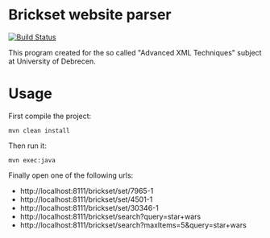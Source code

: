 # Brickset website parser

[![Build Status](https://travis-ci.org/kisssandoradam/xml2-brickset.svg?branch=master)](https://travis-ci.org/kisssandoradam/xml2-brickset)

This program created for the so called "Advanced XML Techniques" subject at University of Debrecen.

# Usage

First compile the project:

```mvn clean install```

Then run it:

```mvn exec:java```

Finally open one of the following urls:

* http://localhost:8111/brickset/set/7965-1
* http://localhost:8111/brickset/set/4501-1
* http://localhost:8111/brickset/set/30346-1
* http://localhost:8111/brickset/search?query=star+wars
* http://localhost:8111/brickset/search?maxItems=5&query=star+wars
